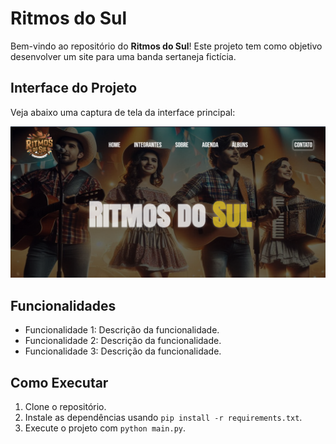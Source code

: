 # Ritmos do Sul

Bem-vindo ao repositório do **Ritmos do Sul**! Este projeto tem como objetivo desenvolver um site para uma banda sertaneja fictícia.

## Interface do Projeto

Veja abaixo uma captura de tela da interface principal:

![Interface do Projeto](assets/projeto.png)

## Funcionalidades

- Funcionalidade 1: Descrição da funcionalidade.
- Funcionalidade 2: Descrição da funcionalidade.
- Funcionalidade 3: Descrição da funcionalidade.

## Como Executar

1. Clone o repositório.
2. Instale as dependências usando `pip install -r requirements.txt`.
3. Execute o projeto com `python main.py`.
